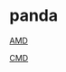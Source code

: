 panda
=====

[AMD](https://github.com/amdjs/amdjs-api/blob/master/AMD.md)

[CMD](https://github.com/seajs/seajs/issues/242)
